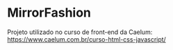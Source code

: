 # MirrorFashion
Projeto utilizado no curso de front-end da Caelum: https://www.caelum.com.br/curso-html-css-javascript/
